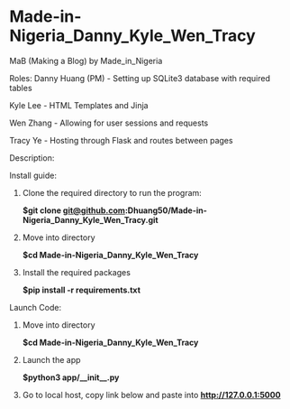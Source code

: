 # Made-in-Nigeria_Danny_Kyle_Wen_Tracy

MaB (Making a Blog) by Made_in_Nigeria

Roles:
Danny Huang (PM) - Setting up SQLite3 database with required tables

Kyle Lee - HTML Templates and Jinja

Wen Zhang - Allowing for user sessions and requests 

Tracy Ye - Hosting through Flask and routes between pages

Description:

Install guide:
1) Clone the required directory to run the program:
   
    __$git clone git@github.com:Dhuang50/Made-in-Nigeria_Danny_Kyle_Wen_Tracy.git__
2) Move into directory

   __$cd Made-in-Nigeria_Danny_Kyle_Wen_Tracy__
3) Install the required packages
   
    __$pip install -r requirements.txt__

Launch Code:
1) Move into directory

   __$cd Made-in-Nigeria_Danny_Kyle_Wen_Tracy__
2) Launch the app
   
   __$python3 app/\_\_init\_\_.py__
3) Go to local host, copy link below and paste into 
   __http://127.0.0.1:5000__ 

